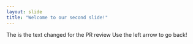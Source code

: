 ```yaml
---
layout: slide
title: "Welcome to our second slide!"
---
```

The is the text changed for the PR review
Use the left arrow to go back!
